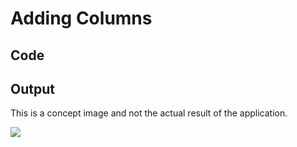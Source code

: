 # Adding Columns

## Code

<code-block src="table-with-columns.txt"/>

## Output

<note>This is a concept image and not the actual result of the application.</note>

![](entity-with-attributes.svg)